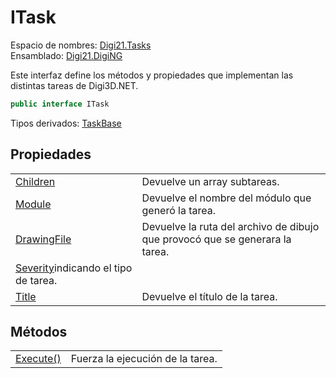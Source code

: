 # ITask

Espacio de nombres: [Digi21.Tasks](/digi3d-net/programacion/.net/referencia/digi21.diging/digi21.tasks/)  
Ensamblado: [Digi21.DigiNG](/digi3d-net/programacion/.net/referencia/digi21.diging.plugin/digi21.diging/)

Este interfaz define los métodos y propiedades que implementan las distintas tareas de Digi3D.NET.

```csharp
public interface ITask
```

Tipos derivados: [TaskBase](/digi3d-net/programacion/.net/referencia/digi21.diging/digi21.tasks/clases/taskbase/)

## Propiedades

|  |  |
| :--- | :--- |
| [Children](/digi3d-net/programacion/.net/referencia/digi21.diging/digi21.tasks/interfaces/itask/propiedades/childs.md) | Devuelve un array subtareas. |
| [Module](/digi3d-net/programacion/.net/referencia/digi21.diging/digi21.tasks/interfaces/itask/propiedades/module.md) | Devuelve el nombre del módulo que generó la tarea. |
| [DrawingFile](/digi3d-net/programacion/.net/referencia/digi21.diging/digi21.tasks/interfaces/itask/propiedades/drawingfile.md) | Devuelve la ruta del archivo de dibujo que provocó que se generara la tarea. |
| [Severity](/digi3d-net/programacion/.net/referencia/digi21.diging/digi21.tasks/interfaces/itask/propiedades/severity.md)indicando el tipo de tarea. |
| [Title](/digi3d-net/programacion/.net/referencia/digi21.diging/digi21.tasks/interfaces/itask/propiedades/title.md) | Devuelve el título de la tarea. |

## Métodos

|  |  |
| :--- | :--- |
| [Execute\(\)](metodos/execute.md) | Fuerza la ejecución de la tarea. |

